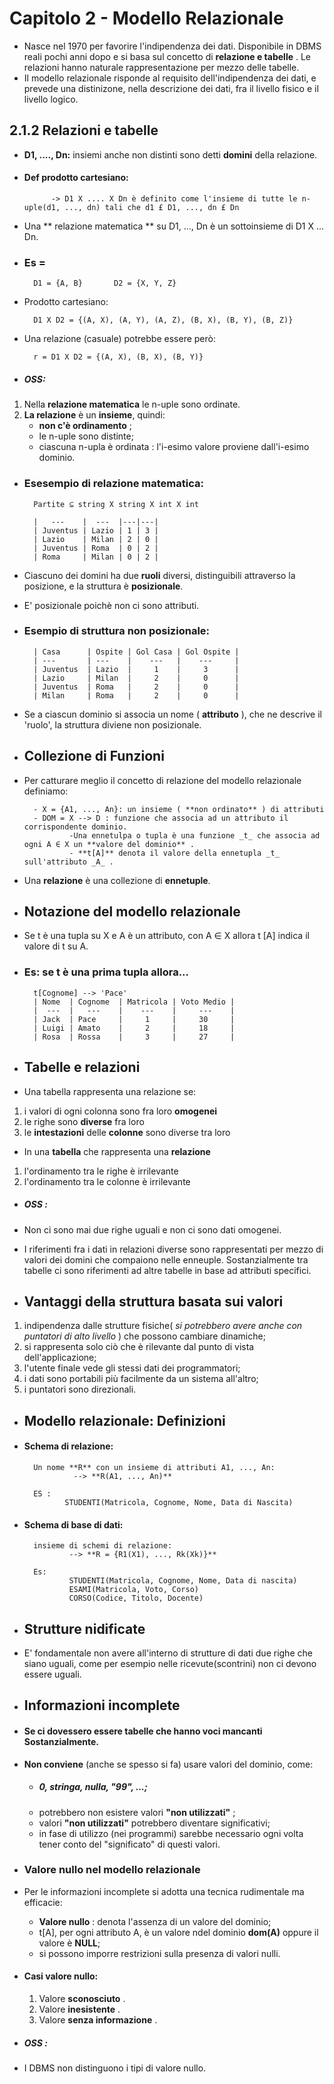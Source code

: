 # Capitolo 2 - Modello Relazionale
- Nasce nel 1970 per favorire l'indipendenza dei dati. Disponibile in DBMS reali pochi anni dopo e si basa sul concetto di **relazione e tabelle** .
  Le relazioni hanno naturale rappresentazione per mezzo delle tabelle. 
- Il modello relazionale risponde al requisito dell'indipendenza dei dati, e prevede una distinizone, nella descrizione dei dati, fra il livello fisico
  e il livello logico.

## 2.1.2 Relazioni e tabelle 
- **D1, ...., Dn:** insiemi anche non distinti sono detti **domini** della relazione. 
- #### Def prodotto cartesiano: 
            -> D1 X .... X Dn è definito come l'insieme di tutte le n-uple(d1, ..., dn) tali che d1 £ D1, ..., dn £ Dn 
- Una ** relazione matematica ** su D1, ..., Dn è un sottoinsieme di D1 X ... Dn.
- ### Es = 
        D1 = {A, B}       D2 = {X, Y, Z}
- Prodotto cartesiano: 

        D1 X D2 = {(A, X), (A, Y), (A, Z), (B, X), (B, Y), (B, Z)}
- Una relazione (casuale) potrebbe essere però: 

        r = D1 X D2 = {(A, X), (B, X), (B, Y)}

- ##### OSS: 
1) Nella **relazione matematica** le n-uple sono ordinate.
2) **La relazione** è un **insieme**, quindi:
   - **non c'è ordinamento** ;
   - le n-uple sono distinte; 
   - ciascuna n-upla è ordinata : l'i-esimo valore proviene dall'i-esimo dominio.

- ### Esesempio di relazione matematica: 

        Partite ⊆ string X string X int X int 

        |   ---    |  ---  |---|---|
        | Juventus | Lazio | 1 | 3 |
        | Lazio    | Milan | 2 | 0 |
        | Juventus | Roma  | 0 | 2 |
        | Roma     | Milan | 0 | 2 |
- Ciascuno dei domini ha due **ruoli** diversi, distinguibili attraverso la posizione, e la struttura è **posizionale**.
- E' posizionale poichè non ci sono attributi.

- ### Esempio di struttura non posizionale: 

        | Casa      | Ospite | Gol Casa | Gol Ospite |
        | ---       | ---    |    ---   |    ---     |
        | Juventus  | Lazio  |     1    |     3      |
        | Lazio     | Milan  |     2    |     0      |
        | Juventus  | Roma   |     2    |     0      |
        | Milan     | Roma   |     2    |     0      |
- Se a ciascun dominio si associa un nome ( **attributo** ), che ne descrive il 'ruolo', la struttura diviene non posizionale.
- ## Collezione di Funzioni
- Per catturare meglio il concetto di relazione del modello relazionale definiamo: 

        - X = {A1, ..., An}: un insieme ( **non ordinato** ) di attributi 
        - DOM = X --> D : funzione che associa ad un attributo il corrispondente dominio.
                -Una ennetulpa o tupla è una funzione _t_ che associa ad ogni A ∈ X un **valore del dominio** .
                - **t[A]** denota il valore della ennetupla _t_ sull'attributo _A_ .

- Una **relazione** è una collezione di **ennetuple**.
- ## Notazione del modello relazionale 
- Se t è una tupla su X e A è un attributo, con A ∈ X allora t [A] indica il valore di t su A.
- ### Es: se t è una prima tupla allora...
            
        t[Cognome] --> 'Pace'
        | Nome  | Cognome  | Matricola | Voto Medio |
        |  ---  |   ---    |    ---    |     ---    | 
        | Jack  | Pace     |     1     |     30     |
        | Luigi | Amato    |     2     |     18     |
        | Rosa  | Rossa    |     3     |     27     |

- ## Tabelle e relazioni 
- Una tabella rappresenta una relazione se:
 1) i valori di ogni colonna sono fra loro **omogenei** 
 2) le righe sono **diverse** fra loro 
 3) le **intestazioni** delle **colonne** sono diverse tra loro 

- In una **tabella** che rappresenta una **relazione**
 1) l'ordinamento tra le righe è irrilevante
 2) l'ordinamento tra le colonne è irrilevante 
- ##### OSS :
- Non ci sono mai due righe uguali e non ci sono dati omogenei.

- I riferimenti fra i dati in relazioni diverse sono rappresentati per mezzo di valori dei domini che compaiono nelle enneuple. Sostanzialmente tra 
  tabelle ci sono riferimenti ad altre tabelle in base ad attributi specifici.

- ## Vantaggi della struttura basata sui valori 
1) indipendenza dalle strutture fisiche( _si potrebbero avere anche con puntatori di alto livello_ ) che possono cambiare dinamiche;
2) si rappresenta solo ciò che è rilevante dal punto di vista dell'applicazione;
3) l'utente finale vede gli stessi dati dei programmatori;
4) i dati sono portabili più facilmente da un sistema all'altro;
5) i puntatori sono direzionali.

- ## Modello relazionale: Definizioni
- #### Schema di relazione: 
        Un nome **R** con un insieme di attributi A1, ..., An:
                 --> **R(A1, ..., An)**

        ES :
               STUDENTI(Matricola, Cognome, Nome, Data di Nascita) 

- #### Schema di base di dati: 
        insieme di schemi di relazione:
                --> **R = {R1(X1), ..., Rk(Xk)}** 

        Es:
                STUDENTI(Matricola, Cognome, Nome, Data di nascita)
                ESAMI(Matricola, Voto, Corso)
                CORSO(Codice, Titolo, Docente)

- ## Strutture nidificate
- E' fondamentale non avere all'interno di strutture di dati due righe che siano uguali, come per esempio nelle ricevute(scontrini) non ci devono
  essere uguali.

- ## Informazioni incomplete
- #### Se ci dovessero essere tabelle che hanno voci mancanti Sostanzialmente.
- **Non conviene** (anche se spesso si fa) usare valori del dominio, come:
    - ##### 0, stringa, nulla, "99", ...;
    - potrebbero non esistere valori **"non utilizzati"** ;
    - valori **"non utilizzati"** potrebbero diventare significativi;
    - in fase di utilizzo (nei programmi) sarebbe necessario ogni volta tener conto del "significato" di questi valori.
- ### Valore nullo nel modello relazionale 
- Per le informazioni incomplete si adotta una tecnica rudimentale ma efficacie:
    - **Valore nullo** : denota l'assenza di un valore del dominio;
    - t[A], per ogni attributo A, è un valore ndel dominio **dom(A)** oppure il valore è **NULL**;
    - si possono imporre restrizioni sulla presenza di valori nulli.
- #### Casi valore nullo:
    1) Valore **sconosciuto** .
    2) Valore **inesistente** .
    3) Valore **senza informazione** .
- ##### OSS :
- I DBMS non distinguono i tipi di valore nullo.
